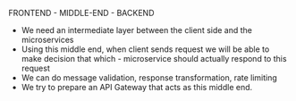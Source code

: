 FRONTEND - MIDDLE-END - BACKEND

- We need an intermediate layer between the client side and the microservices
- Using this middle end, when client sends request we will be able to make decision that which - microservice should actually respond to this request
- We can do message validation, response transformation, rate limiting
- We try to prepare an API Gateway that acts as this middle end.